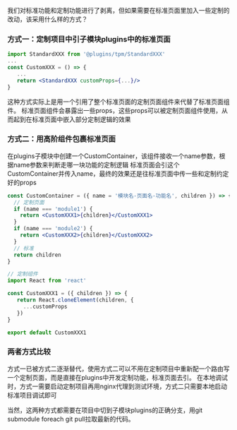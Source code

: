 我们对标准功能和定制功能进行了剥离，但如果需要在标准页面里加入一些定制的改动，该采用什么样的方式？

### 方式一：定制项目中引子模块plugins中的标准页面

```jsx
import StandardXXX from '@plugins/tpm/StandardXXX'
...
const CustomXXX = () => {
   ...
   return <StandardXXX customProps={...}/>
}
```
这种方式实际上是用一个引用了整个标准页面的定制页面组件来代替了标准页面组件。
标准页面组件会暴露出一些props，这些props可以被定制页面组件使用，从而起到在标准页面中嵌入部分定制逻辑的效果

### 方式二：用高阶组件包裹标准页面

在plugins子模块中创建一个CustomContainer，该组件接收一个name参数，根据name参数来判断走哪一块功能的定制逻辑
标准页面会引这个CustomContainer并传入name，最终的效果还是往标准页面中传一些和定制约定好的props

```jsx
const CustomContainer = ({ name = '模块名-页面名-功能名', children }) => {
  // 定制页面
  if (name === 'module1') {
    return <CustomXXX1>{children}</CustomXXX1>
  }
  if (name === 'module2') {
    return <CustomXXX2>{children}</CustomXXX2>
  }
  // 标准
  return children
}

// 定制组件
import React from 'react'

const CustomXXX1 = ({ children }) => {
   return React.cloneElement(children, {
     ...customProps
   })
}

export default CustomXXX1
```

### 两者方式比较
方式一已被方式二逐渐替代，使用方式二可以不用在定制项目中重新配一个路由写一个定制页面，而是直接在plugins中开发定制功能，标准页面去引。
在本地调试时，方式一需要启动定制项目再用nginx代理到测试环境，方式二只需要本地启动标准项目调试即可

当然，这两种方式都需要在项目中切到子模块plugins的正确分支，用git submodule foreach git pull拉取最新的代码。